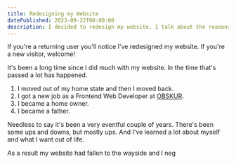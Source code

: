 ```yaml
---
title: Redesigning my Website
datePublished: 2023-09-22T00:00:00
description: I decided to redesign my website. I talk about the reasons why and the process of doing it.
---
```


If you're a returning user you'll notice I've redesigned my website. If you're a new visitor, welcome!

It's been a long time since I did much with my website. In the time that's passed a lot has happened.

1. I moved out of my home state and then I moved back.
2. I got a new job as a Frontend Web Developer at [OBSKUR](https://obskur.com).
3. I became a home owner.
4. I became a father.

Needless to say it's been a very eventful couple of years. There's been some ups and downs, but mostly ups. And I've learned a lot about myself and what I want out of life.

As a result my website had fallen to the wayside and I neg
